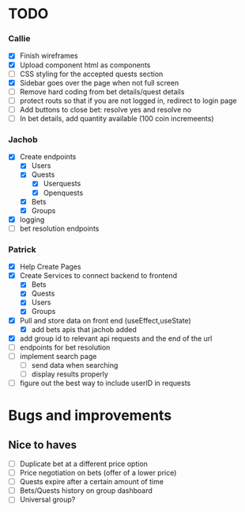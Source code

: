 # TODO
### Callie
- [x] Finish wireframes
- [x] Upload component html as components
- [ ] CSS styling for the accepted quests section
- [x] Sidebar goes over the page when not full screen
- [ ] Remove hard coding from bet details/quest details
- [ ] protect routs so that if you are not logged in, redirect to login 
page
- [ ] Add buttons to close bet: resolve yes and resolve no
- [ ] In bet details, add quantity available (100 coin incremeents)
### Jachob
- [x] Create endpoints
    - [x] Users
    - [x] Quests
        - [x] Userquests
        - [x] Openquests
    - [x] Bets
    - [x] Groups
- [x] logging
- [ ] bet resolution endpoints
### Patrick
- [x] Help Create Pages
- [x] Create Services to connect backend to frontend
    - [x] Bets
    - [x] Quests
    - [x] Users
    - [x] Groups
- [x] Pull and store data on front end (useEffect,useState)
    - [x] add bets apis that jachob added
- [x] add group id to relevant api requests and the end of the url
- [ ] endpoints for bet resolution
- [ ] implement search page
    - [ ] send data when searching
    - [ ] display results properly
- [ ] figure out the best way to include userID in requests

# Bugs and improvements

## Nice to haves
- [ ] Duplicate bet at a different price option
- [ ] Price negotiation on bets (offer of a lower price)
- [ ] Quests expire after a certain amount of time
- [ ] Bets/Quests history on group dashboard
- [ ] Universal group?